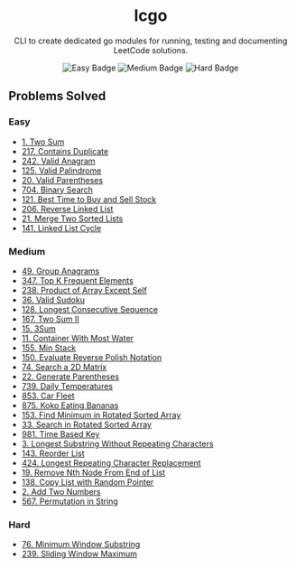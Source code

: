<div align="center">
    <h1>lcgo</h1>
    <p>CLI to create dedicated go modules for running, testing and documenting LeetCode solutions.</p>
    <div>
        <img alt="Easy Badge" src="https://img.shields.io/badge/10-easy-green">
        <img alt="Medium Badge" src="https://img.shields.io/badge/25-medium-yellow">
        <img alt="Hard Badge" src="https://img.shields.io/badge/2-hard-red">
    </div>
</div>

## Problems Solved
### Easy
- [1. Two Sum](./Easy%20-%201.%20Two%20Sum/docs.md)
- [217. Contains Duplicate](./Easy%20-%20217.%20Contains%20Duplicate/docs.md)
- [242. Valid Anagram](./Easy%20-%20242.%20Valid%20Anagram/docs.md)
- [125. Valid Palindrome](./Easy%20-%20125.%20Valid%20Palindrome/docs.md)
- [20. Valid Parentheses](./Easy%20-%2020.%20Valid%20Parentheses/docs.md)
- [704. Binary Search](./Easy%20-%20704.%20Binary%20Search/docs.md)
- [121. Best Time to Buy and Sell Stock](./Easy%20-%20121.%20Best%20Time%20to%20Buy%20and%20Sell%20Stock/docs.md)
- [206. Reverse Linked List](./Easy%20-%20206.%20Reverse%20Linked%20List/docs.md)
- [21. Merge Two Sorted Lists](./Easy%20-%2021.%20Merge%20Two%20Sorted%20Lists/docs.md)
- [141. Linked List Cycle](./Easy%20-%20141.%20Linked%20List%20Cycle/docs.md)
<!-- EASY PROBLEMS -->

### Medium
- [49. Group Anagrams](./Medium%20-%2049.%20Group%20Anagrams/docs.md)
- [347. Top K Frequent Elements](./Medium%20-%20347.%20Top%20K%20Frequent%20Elements/docs.md)
- [238. Product of Array Except Self](./Medium%20-%20238.%20Product%20of%20Array%20Except%20Self/docs.md)
- [36. Valid Sudoku](./Medium%20-%2036.%20Valid%20Sudoku/docs.md)
- [128. Longest Consecutive Sequence](./Medium%20-%20128.%20Longest%20Consecutive%20Sequence/docs.md)
- [167. Two Sum II](./Medium%20-%20167.%20Two%20Sum%20II%20-%20Input%20Array%20Is%20Sorted/docs.md)
- [15. 3Sum](./Medium%20-%2015.%203Sum/docs.md)
- [11. Container With Most Water](./Medium%20-%2011.%20Container%20With%20Most%20Water/docs.md)
- [155. Min Stack](./Medium%20-%20155.%20Min%20Stack/docs.md)
- [150. Evaluate Reverse Polish Notation](./Medium%20-%20150.%20Evaluate%20Reverse%20Polish%20Notation/docs.md)
- [74. Search a 2D Matrix](./Medium%20-%2074.%20Search%20a%202D%20Matrix/docs.md)
- [22. Generate Parentheses](./Medium%20-%2022.%20Generate%20Parentheses/docs.md)
- [739. Daily Temperatures](./Medium%20-%20739.%20Daily%20Temperatures/docs.md)
- [853. Car Fleet](./Medium%20-%20853.%20Car%20Fleet/docs.md)
- [875. Koko Eating Bananas](./Medium%20-%20875.%20Koko%20Eating%20Bananas/docs.md)
- [153. Find Minimum in Rotated Sorted Array](./Medium%20-%20153.%20Find%20Minimum%20in%20Rotated%20Sorted%20Array/docs.md)
- [33. Search in Rotated Sorted Array](./Medium%20-%2033.%20Search%20in%20Rotated%20Sorted%20Array/docs.md)
- [981. Time Based Key](./Medium%20-%20981.%20Time%20Based%20Key-Value%20Store/docs.md)
- [3. Longest Substring Without Repeating Characters](./Medium%20-%203.%20Longest%20Substring%20Without%20Repeating%20Characters/docs.md)
- [143. Reorder List](./Medium%20-%20143.%20Reorder%20List/docs.md)
- [424. Longest Repeating Character Replacement](./Medium%20-%20424.%20Longest%20Repeating%20Character%20Replacement/docs.md)
- [19. Remove Nth Node From End of List](./Medium%20-%2019.%20Remove%20Nth%20Node%20From%20End%20of%20List/docs.md)
- [138. Copy List with Random Pointer](./Medium%20-%20138.%20Copy%20List%20with%20Random%20Pointer/docs.md)
- [2. Add Two Numbers](./Medium%20-%202.%20Add%20Two%20Numbers/docs.md)
- [567. Permutation in String](./Medium%20-%20567.%20Permutation%20in%20String/docs.md)
<!-- MEDIUM PROBLEMS -->

### Hard
- [76. Minimum Window Substring](./Hard%20-%2076.%20Minimum%20Window%20Substring/docs.md)
- [239. Sliding Window Maximum](./Hard%20-%20239.%20Sliding%20Window%20Maximum/docs.md)
<!-- HARD PROBLEMS -->
